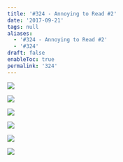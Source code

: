 ```yaml
---
title: '#324 - Annoying to Read #2'
date: '2017-09-21'
tags: null
aliases:
  - '#324 - Annoying to Read #2'
  - '#324'
draft: false
enableToc: true
permalink: '324'
---
```


[![](https://4.bp.blogspot.com/-C3LyfAlSk9M/WcRHgRoZw-I/AAAAAAACwqQ/mJEiJmDZ3S0EuV8XT6eFWjYeCO8uPkhUACKgBGAs/s640/IMG_20170921_180531.jpg)](https://4.bp.blogspot.com/-C3LyfAlSk9M/WcRHgRoZw-I/AAAAAAACwqQ/mJEiJmDZ3S0EuV8XT6eFWjYeCO8uPkhUACKgBGAs/s1600/IMG%5F20170921%5F180531.jpg)

  
[![](https://2.bp.blogspot.com/-da2_xNms8gI/WcRHgW4ZN_I/AAAAAAACwqQ/NI2D7HJALZUHnO-ofbNqrCNwlnn41IUnwCKgBGAs/s640/IMG_20170921_180543.jpg)](https://2.bp.blogspot.com/-da2%5FxNms8gI/WcRHgW4ZN%5FI/AAAAAAACwqQ/NI2D7HJALZUHnO-ofbNqrCNwlnn41IUnwCKgBGAs/s1600/IMG%5F20170921%5F180543.jpg)

  
[![](assets/324-1.jpg)](https://4.bp.blogspot.com/-L28Td5w3etg/WcRHgY5MsLI/AAAAAAACwqQ/izeEukNJiA8z4EqdwKNI6MX6KhNkTfcOACKgBGAs/s1600/IMG%5F20170921%5F180601.jpg) 

  
[![](assets/324-2.jpg)](https://1.bp.blogspot.com/-8kIcivyv3uU/WcRHgcqi3LI/AAAAAAACwqQ/dTxyHdMpRu8ImeW7W-gv7KEsNOyzczSjwCKgBGAs/s1600/IMG%5F20170921%5F180650.jpg)

  
[![](assets/324-3.jpg)](https://3.bp.blogspot.com/-oWSNW5iKCro/WcRHgcPO7NI/AAAAAAACwqQ/g0RyKHCJ4kscmvgXe%5FQjdMCLK3lIIpjRwCKgBGAs/s1600/IMG%5F20170921%5F180635.jpg)

  
[![](assets/324-4.jpg)](https://4.bp.blogspot.com/-Z7nPAR7r8eo/WcRHgTRIKyI/AAAAAAACwqQ/CpepTMiMXeMb3Xxpv6JT6e5BDzZ-i7k0gCKgBGAs/s1600/IMG%5F20170921%5F180627.jpg)
  
  
